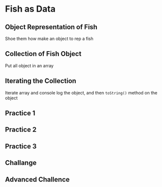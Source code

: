 # Fish as Data

## Object Representation of Fish

Shoe them how make an object to rep a fish

## Collection of Fish Object

Put all object in an array

## Iterating the Collection

Iterate array and console log the object, and then `toString()` method on the object

## Practice 1
## Practice 2
## Practice 3
## Challange
## Advanced Challence